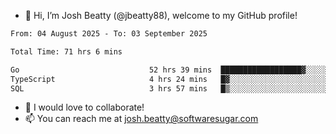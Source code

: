 - 👋 Hi, I’m Josh Beatty (@jbeatty88), welcome to my GitHub profile!

<!--START_SECTION:waka-->

```txt
From: 04 August 2025 - To: 03 September 2025

Total Time: 71 hrs 6 mins

Go                             52 hrs 39 mins  ██████████████████▓░░░░░░   74.06 %
TypeScript                     4 hrs 24 mins   █▓░░░░░░░░░░░░░░░░░░░░░░░   06.21 %
SQL                            3 hrs 57 mins   █▒░░░░░░░░░░░░░░░░░░░░░░░   05.57 %
```

<!--END_SECTION:waka-->

- 💞️ I would love to collaborate!
- 📫 You can reach me at josh.beatty@softwaresugar.com

<!---
jbeatty88/jbeatty88 is a ✨ special ✨ repository because its `README.md` (this file) appears on your GitHub profile.
You can click the Preview link to take a look at your changes.
--->
